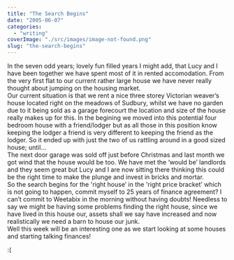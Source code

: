```yaml
---
title: "The Search Begins"
date: "2005-06-07"
categories: 
  - "writing"
coverImage: "./src/images/image-not-found.png"
slug: "the-search-begins"
---
```


In the seven odd years; lovely fun filled years I might add, that Lucy and I have been together we have spent most of it in rented accomodation. From the very first flat to our current rather large house we have never really thought about jumping on the housing market.  
Our current situation is that we rent a nice three storey Victorian weaver’s house located right on the meadows of Sudbury, whilst we have no garden due to it being sold as a garage forecourt the location and size of the house really makes up for this. In the begining we moved into this potential four bedroom house with a friend/lodger but as all those in this position know keeping the lodger a friend is very different to keeping the friend as the lodger. So it ended up with just the two of us rattling around in a good sized house; until…  
The next door garage was sold off just before Christmas and last month we got wind that the house would be too. We have met the ‘would be’ landlords and they seem great but Lucy and I are now sitting there thinking this could be the right time to make the plunge and invest in bricks and mortar.  
So the search begins for the 'right house’ in the 'right price bracket’ which is not going to happen, commit myself to 25 years of finance agreement? I can’t commit to Weetabix in the morning without having doubts! Needless to say we might be having some problems finding the right house, since we have lived in this house our, assets shall we say have increased and now realistically we need a barn to house our junk.  
Well this week will be an interesting one as we start looking at some houses and starting talking finances!

:(
